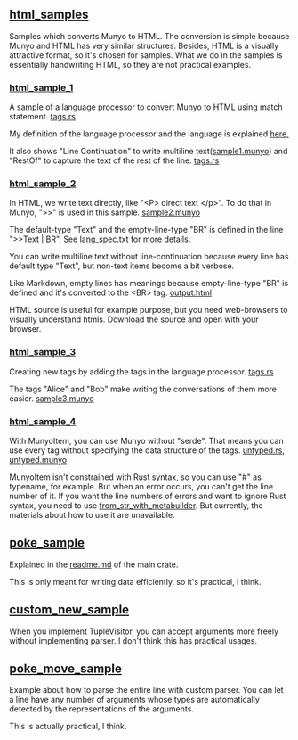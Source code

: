 ## [html_samples](https://github.com/dochy-ksti/munyorunyoru/tree/master/munyo-sample/src/samples/html_samples)

Samples which converts Munyo to HTML. The conversion is simple because Munyo and HTML has very similar structures. Besides, HTML is a visually attractive format, so it's chosen for samples. What we do in the samples is essentially handwriting HTML, so they are not practical examples.

### [html_sample_1](https://github.com/dochy-ksti/munyorunyoru/tree/master/munyo-sample/src/samples/html_samples/sample1)

A sample of a language processor to convert Munyo to HTML using match statement. [tags.rs](https://github.com/dochy-ksti/munyorunyoru/blob/master/munyo-sample/src/samples/html_samples/sample1/tags.rs)

My definition of the language processor and the language is explained [here.](https://github.com/dochy-ksti/munyorunyoru/blob/master/whats_dsl.md)

It also shows "Line Continuation" to write multiline text([sample1.munyo](https://github.com/dochy-ksti/munyorunyoru/blob/master/munyo-sample/src/samples/html_samples/sample1/sample1.munyo)) and "RestOf" to capture the text of the rest of the line. [tags.rs](https://github.com/dochy-ksti/munyorunyoru/blob/master/munyo-sample/src/samples/html_samples/sample1/tags.rs)

### [html_sample_2](https://github.com/dochy-ksti/munyorunyoru/tree/master/munyo-sample/src/samples/html_samples/sample2)

In HTML, we write text directly, like "&lt;P&gt; direct text &lt;/p&gt;". To do that in Munyo, ">>" is used in this sample. [sample2.munyo](https://github.com/dochy-ksti/munyorunyoru/blob/master/munyo-sample/src/samples/html_samples/sample2/sample2.munyo)

The default-type "Text" and the empty-line-type "BR" is defined in the line ">>Text | BR". See [lang_spec.txt](https://github.com/dochy-ksti/munyorunyoru/blob/master/lang_spec.txt) for more details.

You can write multiline text without line-continuation because every line has default type "Text", but non-text items become a bit verbose.

Like Markdown, empty lines has meanings because empty-line-type "BR" is defined and it's converted to the &lt;BR&gt; tag. [output.html](https://github.com/dochy-ksti/munyorunyoru/blob/master/munyo-sample/src/samples/html_samples/sample2/output.html) 

HTML source is useful for example purpose, but you need web-browsers to visually understand htmls. Download the source and open with your browser.

### [html_sample_3](https://github.com/dochy-ksti/munyorunyoru/tree/master/munyo-sample/src/samples/html_samples/sample3)

Creating new tags by adding the tags in the language processor. [tags.rs](https://github.com/dochy-ksti/munyorunyoru/blob/master/munyo-sample/src/samples/html_samples/sample3/tags.rs)

The tags "Alice" and "Bob" make writing the conversations of them more easier. [sample3.munyo](https://github.com/dochy-ksti/munyorunyoru/blob/master/munyo-sample/src/samples/html_samples/sample3/sample3.munyo)

### [html_sample_4](https://github.com/dochy-ksti/munyorunyoru/tree/master/munyo-sample/src/samples/html_samples/sample4)

With MunyoItem, you can use Munyo without "serde". That means you can use every tag without specifying the data structure of the tags. [untyped.rs](https://github.com/dochy-ksti/munyorunyoru/blob/master/munyo-sample/src/samples/html_samples/sample4/untyped.rs), [untyped.munyo](https://github.com/dochy-ksti/munyorunyoru/blob/master/munyo-sample/src/samples/html_samples/sample4/untyped.munyo)

MunyoItem isn't constrained with Rust syntax, so you can use "#" as typename, for example. But when an error occurs, you can't get the line number of it. If you want the line numbers of errors and want to ignore Rust syntax, you need to use [from_str_with_metabuilder](https://github.com/dochy-ksti/munyorunyoru/blob/master/src/lang/from_str_with_metabuilder.rs). But currently, the materials about how to use it are unavailable.

## [poke_sample](https://github.com/dochy-ksti/munyorunyoru/tree/master/munyo-sample/src/samples/poke_sample)

Explained in the [readme.md](https://github.com/dochy-ksti/munyorunyoru/) of the main crate.

This is only meant for writing data efficiently, so it's practical, I think.

## [custom_new_sample](https://github.com/dochy-ksti/munyorunyoru/blob/master/munyo-sample/src/samples/custom_new_sample.rs)

When you implement TupleVisitor, you can accept arguments more freely without implementing parser. I don't think this has practical usages.

## [poke_move_sample](https://github.com/dochy-ksti/munyorunyoru/tree/master/munyo-sample/src/samples/poke_move_sample)

Example about how to parse the entire line with custom parser. You can let a line have any number of arguments whose types are automatically detected by the representations of the arguments.

This is actually practical, I think.
